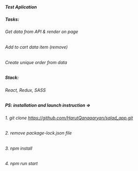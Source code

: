 ##### Test Aplication

##### Tasks:

###### Get data from API & render on page
###### Add to cart data item (remove)
###### Create unique order from data

##### Stack: 
###### React, Redux, SASS



##### PS: installation and launch instruction =>
###### 1. git clone https://github.com/HarutQanaqaryan/salad_app.git
###### 2. remove package-lock.json file
###### 3. npm install
###### 4. npm run start
